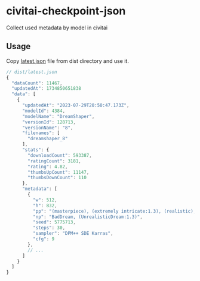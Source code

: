 # civitai-checkpoint-json

Collect used metadata by model in civitai

## Usage

Copy [latest.json](https://raw.githubusercontent.com/shinich39/civitai-checkpoint-json/refs/heads/main/dist/latest.json) file from dist directory and use it.  

```js
// dist/latest.json
{
  "dataCount": 11467,
  "updatedAt": 1734850651838
  "data": [
    {
      "updatedAt": "2023-07-29T20:50:47.173Z",
      "modelId": 4384,
      "modelName": "DreamShaper",
      "versionId": 128713,
      "versionName": "8",
      "filenames": [
        "dreamshaper_8"
      ],
      "stats": {
        "downloadCount": 593387,
        "ratingCount": 3181,
        "rating": 4.82,
        "thumbsUpCount": 11147,
        "thumbsDownCount": 110
      },
      "metadata": [
        {
          "w": 512,
          "h": 832,
          "pp": "(masterpiece), (extremely intricate:1.3), (realistic), portrait of a girl, the most beautiful in the world, (medieval armor), metal reflections, upper body, outdoors, intense sunlight, far away castle, professional photograph of a stunning woman detailed, sharp focus, dramatic, award winning, cinematic lighting, octane render  unreal engine,  volumetrics dtx, (film grain, blurry background, blurry foreground, bokeh, depth of field, sunset, motion blur:1.3), chainmail",
          "np": "BadDream, (UnrealisticDream:1.3)",
          "seed": 5775713,
          "steps": 30,
          "sampler": "DPM++ SDE Karras",
          "cfg": 9
        },
        // ...
      ]
    }
  ]
}

```